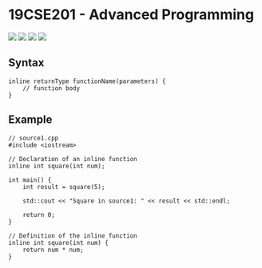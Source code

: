# 19CSE201 - Advanced Programming
![](https://img.shields.io/badge/Batch-22CYS-lightgreen) ![](https://img.shields.io/badge/UG-blue) ![](https://img.shields.io/badge/Subject-AdP-blue)
![](https://img.shields.io/badge/-HPOJ-brown)

## Syntax 
```
inline returnType functionName(parameters) {
    // function body
}
```

## Example 
```
// source1.cpp
#include <iostream>

// Declaration of an inline function
inline int square(int num);

int main() {
    int result = square(5);

    std::cout << "Square in source1: " << result << std::endl;

    return 0;
}

// Definition of the inline function
inline int square(int num) {
    return num * num;
}
```
